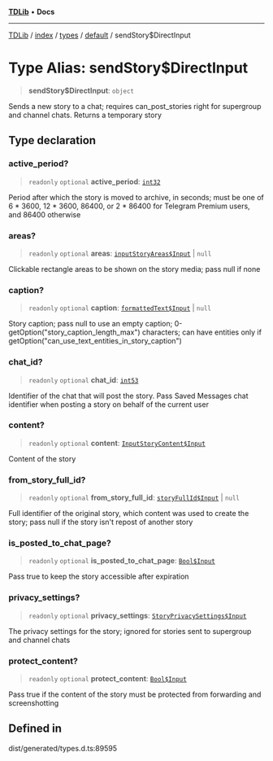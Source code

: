 [**TDLib**](../../../../../../README.md) • **Docs**

***

[TDLib](../../../../../../modules.md) / [index](../../../../../README.md) / [types](../../../README.md) / [default](../README.md) / sendStory$DirectInput

# Type Alias: sendStory$DirectInput

> **sendStory$DirectInput**: `object`

Sends a new story to a chat; requires can_post_stories right for supergroup and channel chats. Returns a temporary story

## Type declaration

### active\_period?

> `readonly` `optional` **active\_period**: [`int32`](int32.md)

Period after which the story is moved to archive, in seconds; must be one of 6 * 3600, 12 * 3600, 86400, or 2 * 86400 for Telegram Premium users, and 86400 otherwise

### areas?

> `readonly` `optional` **areas**: [`inputStoryAreas$Input`](inputStoryAreas$Input.md) \| `null`

Clickable rectangle areas to be shown on the story media; pass null if none

### caption?

> `readonly` `optional` **caption**: [`formattedText$Input`](formattedText$Input.md) \| `null`

Story caption; pass null to use an empty caption; 0-getOption("story_caption_length_max") characters; can have entities only if getOption("can_use_text_entities_in_story_caption")

### chat\_id?

> `readonly` `optional` **chat\_id**: [`int53`](int53.md)

Identifier of the chat that will post the story. Pass Saved Messages chat identifier when posting a story on behalf of the current user

### content?

> `readonly` `optional` **content**: [`InputStoryContent$Input`](InputStoryContent$Input.md)

Content of the story

### from\_story\_full\_id?

> `readonly` `optional` **from\_story\_full\_id**: [`storyFullId$Input`](storyFullId$Input.md) \| `null`

Full identifier of the original story, which content was used to create the story; pass null if the story isn't repost of another story

### is\_posted\_to\_chat\_page?

> `readonly` `optional` **is\_posted\_to\_chat\_page**: [`Bool$Input`](Bool$Input.md)

Pass true to keep the story accessible after expiration

### privacy\_settings?

> `readonly` `optional` **privacy\_settings**: [`StoryPrivacySettings$Input`](StoryPrivacySettings$Input.md)

The privacy settings for the story; ignored for stories sent to supergroup and channel chats

### protect\_content?

> `readonly` `optional` **protect\_content**: [`Bool$Input`](Bool$Input.md)

Pass true if the content of the story must be protected from forwarding and screenshotting

## Defined in

dist/generated/types.d.ts:89595
